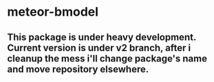 meteor-bmodel
=============

## This package is under heavy development. Current version is under v2 branch, after i cleanup the mess i'll change package's name and move repository elsewhere.
